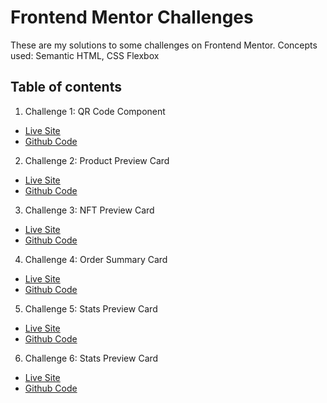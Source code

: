 # Frontend Mentor Challenges

These are my solutions to some challenges on Frontend Mentor. 
Concepts used: Semantic HTML, CSS Flexbox

## Table of contents

1. Challenge 1: QR Code Component 
  - [Live Site](https://63408701434e17007046575e--qrcodefrontendmentorpractice.netlify.app/)
  - [Github Code](https://github.com/Mikerniker/Frontend-Mentor-Challenges/tree/main/001%20QR%20Code%20Component)
2. Challenge 2: Product Preview Card
  - [Live Site](https://fementorproductperfumecomponent.netlify.app/)
  - [Github Code](https://github.com/Mikerniker/Frontend-Mentor-Challenges/tree/main/002%20Product%20Preview%20Card)
3. Challenge 3: NFT Preview Card
  - [Live Site](https://fementor-nft-preview-card.netlify.app/)
  - [Github Code](https://github.com/Mikerniker/Frontend-Mentor-Challenges/tree/main/003%20NFT%20Preview%20Card)
4. Challenge 4: Order Summary Card
  - [Live Site](https://fementor-order-summary-card.netlify.app/)
  - [Github Code](https://github.com/Mikerniker/Frontend-Mentor-Challenges/tree/main/004%20Order%20Summary%20Card)
5. Challenge 5: Stats Preview Card
  - [Live Site](https://fementor-stats-preview-card-component.netlify.app/)
  - [Github Code](https://github.com/Mikerniker/Frontend-Mentor-Challenges/tree/main/005%20Stats%20Preview%20Card)
6. Challenge 6: Stats Preview Card
  - [Live Site](https://fementor-stats-preview-card-component.netlify.app/)
  - [Github Code](https://github.com/Mikerniker/Frontend-Mentor-Challenges/tree/main/005%20Stats%20Preview%20Card)

